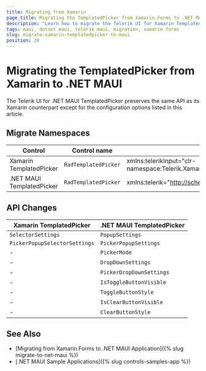 ```yaml
---
title: Migrating from Xamarin
page_title: Migrating the TemplatedPicker from Xamarin.Forms to .NET MAUI
description: "Learn how to migrate the Telerik UI for Xamarin TemplatedPicker to the Telerik UI for .NET MAUI framework by updating the namespaces and the incompatible NuGet packages."
tags: maui, dotnet maui, telerik maui, migration, xamarin.forms
slug: migrate-xamarin-templatedpicker-to-maui
position: 20
---
```


# Migrating the TemplatedPicker from Xamarin to .NET MAUI

The Telerik UI for .NET MAUI TemplatedPicker preserves the same API as its Xamarin counterpart except for the configuration options listed in this article.

## Migrate Namespaces

| Control | Control name | XAML Namespcace | C# Namespace|
| --------------- | --------------- | --------------- | --------------- |
| Xamarin TemplatedPicker | `RadTemplatedPicker` | xmlns:telerikInput="clr-namespace:Telerik.XamarinForms.Input;assembly=Telerik.XamarinForms.Input" | using Telerik.XamarinForms.Input; |
| .NET MAUI TemplatedPicker | `RadTemplatedPicker` | xmlns:telerik="http://schemas.telerik.com/2022/xaml/maui" | using Telerik.Maui.Controls; |


## API Changes

| Xamarin TemplatedPicker | .NET MAUI TemplatedPicker |
| ------------- | --------------- |
| `SelectorSettings` | `PopupSettings` |
| `PickerPopupSelectorSettings` | `PickerPopupSettings` |
| - | `PickerMode` |
| - | `DropDownSettings` |
| - | `PickerDropDownSettings` |
| - | `IsToggleButtonVisible` |
| - | `ToggleButtonStyle` |
| - | `IsClearButtonVisible` |
| - | `ClearButtonStyle` |

## See Also

* [Migrating from Xamarin.Forms to .NET MAUI Application]({% slug migrate-to-net-maui %})
* [.NET MAUI Sample Applications]({% slug controls-samples-app %})
